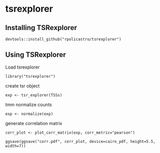# tsrexplorer

## Installing TSRexplorer

```
devtools::install_github("rpolicastro/tsrexplorer")
```

## Using TSRexplorer

Load tsrexplorer

```
library("tsrexplorer")
```

create tsr object

```
exp <- tsr_explorer(TSSs)
```

tmm normalize counts

```
exp <- normalize(exp)
```

generate correlation matrix

```
corr_plot <- plot_corr_matrix(exp, corr_metric="pearson")

ggsave(ggsave("corr.pdf", corr_plot, device=cairo_pdf, height=5.5, width=7))
```
